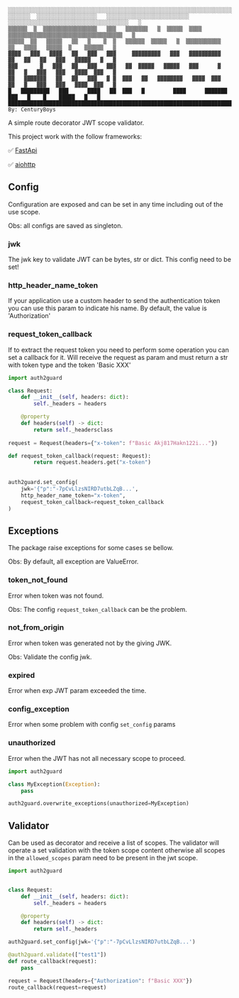```
░░░░░░░░░░░░░░░░░░░░░░░░░░░░░░░░░░░░░░░░░░░░░░░░░░░░░░░░░░░░░░░░░░░░░░░░░░░░░░░░░░░░░░░░░░░░░░░░░░░░░░░░
░░░░░░░  ░░░░░░░░░░░░░░░░░░░   ░░░░░░░░░░░░░░░░░░░░░░░░░░     ░░░░░░░░░░░░░░░░░░░░░░░░░░░░░░░░░░░░░░   ░
▒▒▒▒▒▒  ▒  ▒▒▒▒▒▒▒▒▒▒▒▒▒▒▒▒▒   ▒▒▒   ▒▒▒▒▒▒▒   ▒  ▒▒▒▒▒  ▒▒▒▒   ▒▒▒▒▒▒▒▒▒▒▒▒▒▒▒▒▒▒▒▒▒▒▒▒▒▒▒▒▒▒▒▒▒▒▒▒   ▒
▒▒▒▒▒  ▒▒   ▒▒▒▒▒   ▒▒   ▒    ▒  ▒   ▒▒▒▒▒▒  ▒▒▒▒▒   ▒  ▒▒▒▒▒▒▒▒▒▒▒   ▒▒   ▒▒▒▒   ▒▒▒▒▒  ▒    ▒▒▒▒▒▒   ▒
▓▓▓▓   ▓▓▓   ▓▓▓▓   ▓▓   ▓▓▓   ▓▓▓     ▓▓▓▓▓▓▓▓▓   ▓▓▓   ▓▓▓▓▓▓▓▓▓▓   ▓▓   ▓▓   ▓▓   ▓▓▓   ▓▓▓▓▓   ▓   ▓
▓▓▓       ▓   ▓▓▓   ▓▓   ▓▓▓   ▓▓▓   ▓▓  ▓▓▓▓▓   ▓▓▓▓▓   ▓▓▓      ▓   ▓▓   ▓   ▓▓▓   ▓▓▓   ▓▓▓▓  ▓▓▓   ▓
▓▓   ▓▓▓▓▓▓▓   ▓▓   ▓▓   ▓▓▓   ▓ ▓  ▓▓▓   ▓▓   ▓▓▓▓▓▓▓▓   ▓▓▓▓  ▓▓▓   ▓▓   ▓   ▓▓▓   ▓▓▓   ▓▓▓▓  ▓▓▓   ▓
█   █████████   ███      ████   ██  ███   █         ████      ███████      ███   █    █    █████   █   █
████████████████████████████████████████████████████████████████████████████████████████████████████████
By: CenturyBoys
```

A simple route decorator JWT scope validator.

This project work with the follow frameworks:

✅ [FastApi](https://fastapi.tiangolo.com/)

✅ [aiohttp](https://docs.aiohttp.org/en/stable/)

## Config

Configuration are exposed and can be set in any time including out of the use scope.

Obs: all configs are saved as singleton.

### jwk

The jwk key to validate JWT can be bytes, str or dict. This config need to be set!

### http_header_name_token

If your application use a custom header to send the authentication token you can use this param to indicate his name. By default, the value is 'Authorization'

### request_token_callback

If to extract the request token you need to perform some operation you can set a callback for it. Will receive the request as param and must return a str with token type and the token 'Basic XXX'

```python
import auth2guard

class Request:
    def __init__(self, headers: dict):
        self._headers = headers

    @property
    def headers(self) -> dict:
        return self._headersclass
    
request = Request(headers={"x-token": f"Basic Akj817Hakn122i..."})

def request_token_callback(request: Request):
        return request.headers.get("x-token")
    
    
auth2guard.set_config(
    jwk='{"p":"-7pCvLlzsNIRD7utbLZqB...',
    http_header_name_token="x-token",
    request_token_callback=request_token_callback
)
```

## Exceptions

The package raise exceptions for some cases se bellow.

Obs: By default, all exception are ValueError.

### token_not_found
Error when token was not found. 

Obs: The config `request_token_callback` can be the problem.

### not_from_origin
Error when token was generated not by the giving JWK. 

Obs: Validate the config jwk.

### expired
Error when exp JWT param exceeded the time.

### config_exception
Error when some problem with config `set_config` params

### unauthorized
Error when the JWT has not all necessary scope to proceed.

```python
import auth2guard

class MyException(Exception):
    pass

auth2guard.overwrite_exceptions(unauthorized=MyException)
```

## Validator

Can be used as decorator and receive a list of scopes. The validator will operate a set validation with the token scope content otherwise all scopes in the `allowed_scopes` param need to be present in the jwt scope.

```python
import auth2guard


class Request:
    def __init__(self, headers: dict):
        self._headers = headers

    @property
    def headers(self) -> dict:
        return self._headers

auth2guard.set_config(jwk='{"p":"-7pCvLlzsNIRD7utbLZqB...')

@auth2guard.validate(["test1"])
def route_callback(request):
    pass

request = Request(headers={"Authorization": f"Basic XXX"})
route_callback(request=request)
```